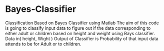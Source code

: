 # Bayes-Classifier
Classification Based on Bayes Classifier using Matlab 
The aim of this code is going to classify input data to figure out if the data corresponding to either adult or children based on height and weight using Bays classifier. 
Data in( height, Wight )
Output of Classifier is  Probability of that input data attends to be for Adult or to children. 
